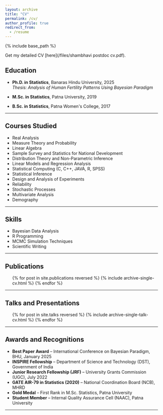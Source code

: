```yaml
---
layout: archive
title: "CV"
permalink: /cv/
author_profile: true
redirect_from:
  - /resume
---
```


{% include base_path %}
<div class="cv-section">
  
Get my detailed CV [here](/files/shambhavi postdoc cv.pdf).



## Education

* **Ph.D. in Statistics**, Banaras Hindu University, 2025  
  _Thesis: Analysis of Human Fertility Patterns Using Bayesian Paradigm_

* **M.Sc. in Statistics**, Patna University, 2019

* **B.Sc. in Statistics**, Patna Women's College, 2017

---

## Courses Studied

* Real Analysis  
* Measure Theory and Probability  
* Linear Algebra  
* Sample Survey and Statistics for National Development  
* Distribution Theory and Non-Parametric Inference  
* Linear Models and Regression Analysis  
* Statistical Computing (C, C++, JAVA, R, SPSS)  
* Statistical Inference  
* Design and Analysis of Experiments  
* Reliability  
* Stochastic Processes  
* Multivariate Analysis  
* Demography

---

## Skills

* Bayesian Data Analysis  
* R Programming  
* MCMC Simulation Techniques  
* Scientific Writing

---

## Publications

<ul>
  {% for post in site.publications reversed %}
    {% include archive-single-cv.html %}
  {% endfor %}
</ul>

---

## Talks and Presentations

<ul>
  {% for post in site.talks reversed %}
    {% include archive-single-talk-cv.html %}
  {% endfor %}
</ul>

---

## Awards and Recognitions

* **Best Paper Award** – International Conference on Bayesian Paradigm, BHU, January 2025  
* **INSPIRE Fellowship** – Department of Science and Technology (DST), Government of India  
* **Junior Research Fellowship (JRF)** – University Grants Commission (UGC), July 2022  
* **GATE AIR-79 in Statistics (2020)** – National Coordination Board (NCB), MHRD  
* **Gold Medal** – First Rank in M.Sc. Statistics, Patna University  
* **Student Member** – Internal Quality Assurance Cell (NAAC), Patna University

---
</div>
